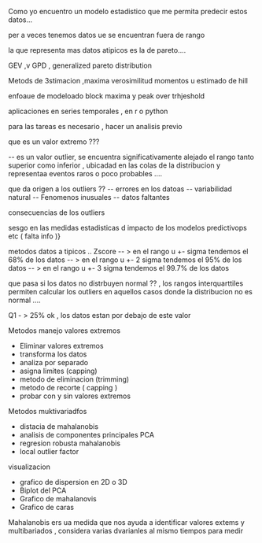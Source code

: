 Como yo encuentro un modelo estadistico que me permita predecir estos datos...

per a  veces tenemos datos  ue se encuentran fuera de rango 

la que representa mas datos atipicos es la de pareto....


GEV ,v
GPD , generalized pareto distribution


Metods de 3stimacion ,maxima verosimilitud momentos u estimado de hill


enfoaue de modeloado block maxima y peak over trhjeshold 


aplicaciones en series temporales , en r o python 



para las tareas es necesario , hacer un analisis previo 



que es un valor extremo ???

-- es un valor outlier, se encuentra significativamente alejado el rango tanto superior como inferior , ubicadad en las colas de la distribucion y representaa eventos raros o poco probables ....
 



 que da origen a los outliers ??
 -- errores en los datoas
 -- variabilidad natural 
 -- Fenomenos inusuales
 -- datos faltantes  




 consecuencias de los outliers 

 sesgo en las medidas estadisticas d
 impacto de los modelos predictivops 
 etc ( falta info )}



 metodos datos a tipicos ..
 Zscore -- > en el rango u +- sigma tendemos el 68% de los datos 
        -- > en el rango u +- 2 sigma tendemos el 95% de los datos 
        -- > en el rango u +- 3 sigma tendemos el 99.7% de los datos 


que pasa si los datos no distrbuyen normal ?? , los rangos interquarttiles permiten calcular los outliers en aquellos casos donde la distribucion no es normal ....

Q1 - >  25% ok , los datos estan por debajo de este valor 



 
 
Metodos  manejo valores extremos 
- Eliminar valores extremos 
- transforma los datos 
- analiza por separado 
- asigna limites  (capping)
- metodo de eliminacion (trimming)
- metodo de recorte ( capping )
- probar con y sin valores extremos 


Metodos muktivariadfos 
- distacia de mahalanobis
- analisis de componentes principales PCA
- regresion robusta mahalanobis 
- local outlier factor 

visualizacion
- grafico de dispersion en 2D o 3D 
- Biplot del PCA 
- Grafico de mahalanovis
- Grafico de caras



Mahalanobis ers ua medida que nos ayuda a identificar valores extems y multibariados , considera varias dvarianles al mismo tiempos para medir
